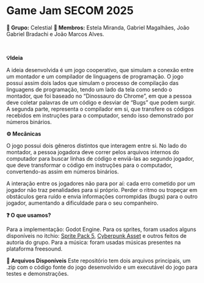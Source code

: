 # Game Jam SECOM 2025

**🍓 Grupo:** Celestial **👥 Membros:** Estela Miranda, Gabriel Magalhães, João Gabriel Bradachi e João Marcos Alves.

<br>

**💡Ideia**

A ideia desenvolvida é um jogo cooperativo, que simulam a conexão entre um montador e um compilador de linguagens de programação. O jogo possui assim dois lados que simulam o processo de compilação das linguagens de programação, tendo um lado da tela como sendo o montador, que foi baseado no “Dinossauro do Chrome”, em que a pessoa deve coletar palavras de um código e desviar de “Bugs” que podem surgir. A segunda parte, representa o compilador em si, que transfere os códigos recebidos em instruções para o computador, sendo isso demonstrado por números binários.

**⚙️ Mecânicas**

O jogo possui dois gêneros distintos que interagem entre si. No lado do montador, a pessoa jogadora deve correr pelos arquivos internos do computador para buscar linhas de código e enviá-las ao segundo jogador, que deve transformar o código em instruções para o computador, convertendo-as assim em números binários.

A interação entre os jogadores não para por aí: cada erro cometido por um jogador não traz penalidades para si próprio. Perder o ritmo ou tropeçar em obstáculos gera ruído e envia informações corrompidas (bugs) para o outro jogador, aumentando a dificuldade para o seu companheiro.

**❓ O que usamos?**

Para a implementação: Godot Engine.
Para os sprites, foram usados alguns disponíveis no itchio: [Sprite Pack 5](https://grafxkid.itch.io/sprite-pack-5), [Cyberpunk Asset](https://craftpix.net/sets/cyberpunk-platformer-asset-pixel-art/?utm_campaign=Website&utm_source=itch.io&utm_medium=cyberpunk-platformer-asset-pixel-art) e outros feitos de autoria do grupo.
Para a música: foram usadas músicas presentes na plataforma freesound.

**📁 Arquivos Disponíveis**
Este repositório tem dois arquivos principais, um .zip com o código fonte do jogo desenvolvido e um executável do jogo para testes e demonstrações.
